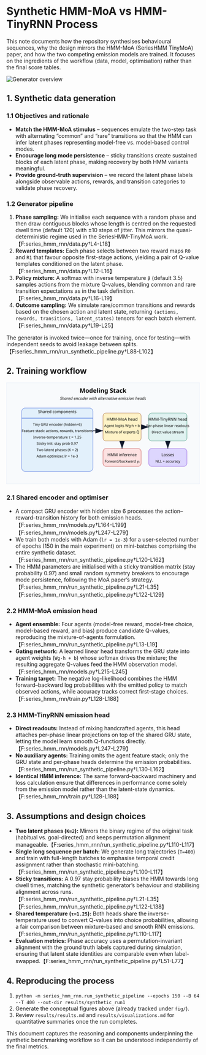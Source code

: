 # Synthetic HMM-MoA vs HMM-TinyRNN Process

This note documents how the repository synthesises behavioural sequences, why the design mirrors the HMM-MoA (SeriesHMM TinyMoA) paper, and how the two competing emission models are trained. It focuses on the ingredients of the workflow (data, model, optimisation) rather than the final score tables.

![Generator overview](fig/synthetic_generation.svg)

## 1. Synthetic data generation

### 1.1 Objectives and rationale
- **Match the HMM-MoA stimulus** – sequences emulate the two-step task with alternating “common” and “rare” transitions so that the HMM can infer latent phases representing model-free vs. model-based control modes.
- **Encourage long mode persistence** – sticky transitions create sustained blocks of each latent phase, making recovery by both HMM variants meaningful.
- **Provide ground-truth supervision** – we record the latent phase labels alongside observable actions, rewards, and transition categories to validate phase recovery.

### 1.2 Generator pipeline
1. **Phase sampling:** We initialise each sequence with a random phase and then draw contiguous blocks whose length is centred on the requested dwell time (default 120) with ±10 steps of jitter. This mirrors the quasi-deterministic regime used in the SeriesHMM-TinyMoA work.【F:series_hmm_rnn/data.py†L4-L18】
2. **Reward templates:** Each phase selects between two reward maps `R0` and `R1` that favour opposite first-stage actions, yielding a pair of Q-value templates conditioned on the latent phase.【F:series_hmm_rnn/data.py†L12-L16】
3. **Policy mixture:** A softmax with inverse temperature `β` (default 3.5) samples actions from the mixture Q-values, blending common and rare transition expectations as in the task definition.【F:series_hmm_rnn/data.py†L16-L19】
4. **Outcome sampling:** We simulate rare/common transitions and rewards based on the chosen action and latent state, returning `(actions, rewards, transitions, latent_states)` tensors for each batch element.【F:series_hmm_rnn/data.py†L19-L25】

The generator is invoked twice—once for training, once for testing—with independent seeds to avoid leakage between splits.【F:series_hmm_rnn/run_synthetic_pipeline.py†L88-L102】

## 2. Training workflow

![Model comparison](fig/model_comparison.svg)

### 2.1 Shared encoder and optimiser
- A compact GRU encoder with hidden size 6 processes the action–reward–transition history for both emission heads.【F:series_hmm_rnn/models.py†L164-L199】【F:series_hmm_rnn/models.py†L247-L279】
- We train both models with Adam (`lr = 1e-3`) for a user-selected number of epochs (150 in the main experiment) on mini-batches comprising the entire synthetic dataset.【F:series_hmm_rnn/run_synthetic_pipeline.py†L120-L162】
- The HMM parameters are initialised with a sticky transition matrix (stay probability 0.97) and small random symmetry breakers to encourage mode persistence, following the MoA paper’s strategy.【F:series_hmm_rnn/run_synthetic_pipeline.py†L21-L35】【F:series_hmm_rnn/run_synthetic_pipeline.py†L122-L129】

### 2.2 HMM-MoA emission head
- **Agent ensemble:** Four agents (model-free reward, model-free choice, model-based reward, and bias) produce candidate Q-values, reproducing the mixture-of-agents formulation.【F:series_hmm_rnn/run_synthetic_pipeline.py†L13-L19】
- **Gating network:** A learned linear head transforms the GRU state into agent weights (`Wg·h + b`) whose softmax drives the mixture; the resulting aggregate Q-values feed the HMM observation model.【F:series_hmm_rnn/models.py†L215-L245】
- **Training target:** The negative log-likelihood combines the HMM forward–backward log probabilities with the emitted policy to match observed actions, while accuracy tracks correct first-stage choices.【F:series_hmm_rnn/train.py†L128-L188】

### 2.3 HMM-TinyRNN emission head
- **Direct readouts:** Instead of mixing handcrafted agents, this head attaches per-phase linear projections on top of the shared GRU state, letting the model learn smooth Q-functions directly.【F:series_hmm_rnn/models.py†L247-L279】
- **No auxiliary agents:** Training omits the agent feature stack; only the GRU state and per-phase heads determine the emission probabilities.【F:series_hmm_rnn/run_synthetic_pipeline.py†L130-L162】
- **Identical HMM inference:** The same forward–backward machinery and loss calculation ensure that differences in performance come solely from the emission model rather than the latent-state dynamics.【F:series_hmm_rnn/train.py†L128-L188】

## 3. Assumptions and design choices
- **Two latent phases (`K=2`):** Mirrors the binary regime of the original task (habitual vs. goal-directed) and keeps permutation alignment manageable.【F:series_hmm_rnn/run_synthetic_pipeline.py†L110-L117】
- **Single long sequence per batch:** We generate long trajectories (`T=400`) and train with full-length batches to emphasise temporal credit assignment rather than stochastic mini-batching.【F:series_hmm_rnn/run_synthetic_pipeline.py†L100-L117】
- **Sticky transitions:** A 0.97 stay probability biases the HMM towards long dwell times, matching the synthetic generator’s behaviour and stabilising alignment across runs.【F:series_hmm_rnn/run_synthetic_pipeline.py†L21-L35】【F:series_hmm_rnn/run_synthetic_pipeline.py†L122-L138】
- **Shared temperature (`τ=1.25`):** Both heads share the inverse-temperature used to convert Q-values into choice probabilities, allowing a fair comparison between mixture-based and smooth RNN emissions.【F:series_hmm_rnn/run_synthetic_pipeline.py†L110-L117】
- **Evaluation metrics:** Phase accuracy uses a permutation-invariant alignment with the ground truth labels captured during simulation, ensuring that latent state identities are comparable even when label-swapped.【F:series_hmm_rnn/run_synthetic_pipeline.py†L51-L77】

## 4. Reproducing the process
1. `python -m series_hmm_rnn.run_synthetic_pipeline --epochs 150 --B 64 --T 400 --out-dir results/synthetic_run1`
2. Generate the conceptual figures above (already tracked under `fig/`).
3. Review `results/results.md` and `results/visualizations.md` for quantitative summaries once the run completes.

This document captures the reasoning and components underpinning the synthetic benchmarking workflow so it can be understood independently of the final metrics.
